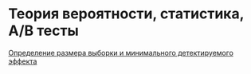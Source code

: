 # Теория вероятности, статистика, A/B тесты
[Определение размера выборки и минимального детектируемого эффекта](https://github.com/ShashlovAI/stat/blob/main/sample_size_and_MDE.ipynb)
